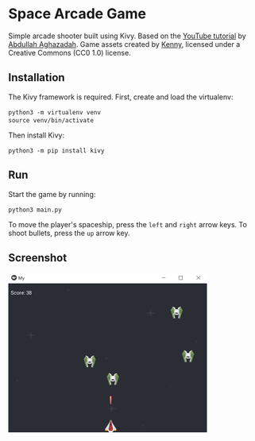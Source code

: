 # Space Arcade Game

Simple arcade shooter built using Kivy. Based on the [YouTube tutorial](https://www.youtube.com/watch?v=_S13-fx7SXs) by 
[Abdullah Aghazadah](https://github.com/MeLikeyCode/KivyGameTutorial). Game assets created by [Kenny](https://www.kenney.nl/), 
licensed under a Creative Commons (CC0 1.0) license.

## Installation

The Kivy framework is required. First, create and load the virtualenv:
```
python3 -m virtualenv venv
source venv/bin/activate
```

Then install Kivy:

```
python3 -m pip install kivy
```

## Run

Start the game by running:
```
python3 main.py
```

To move the player's spaceship, press the `left` and `right` arrow keys. To shoot bullets, press the `up` arrow key.

## Screenshot

<img src="screenshot.png" width="400">
